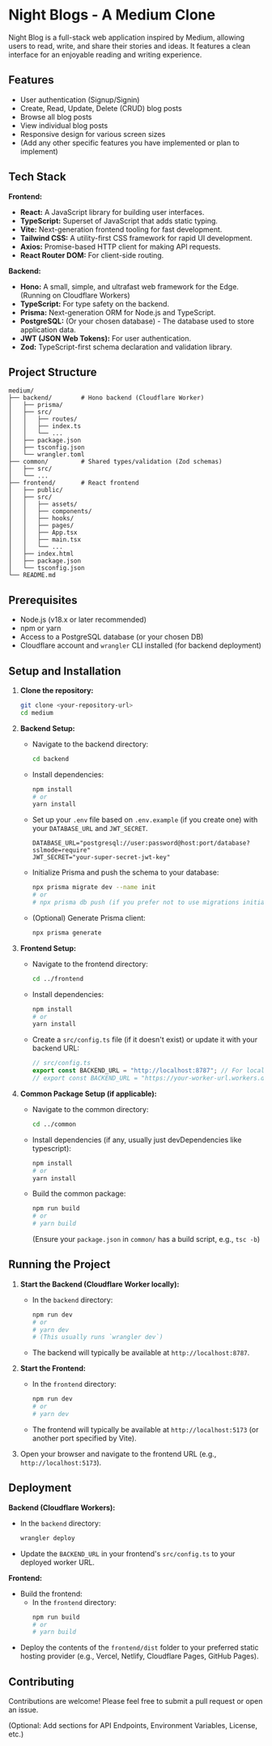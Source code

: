 # Night Blogs - A Medium Clone

Night Blog is a full-stack web application inspired by Medium, allowing users to read, write, and share their stories and ideas. It features a clean interface for an enjoyable reading and writing experience.

## Features

*   User authentication (Signup/Signin)
*   Create, Read, Update, Delete (CRUD) blog posts
*   Browse all blog posts
*   View individual blog posts
*   Responsive design for various screen sizes
*   (Add any other specific features you have implemented or plan to implement)

## Tech Stack

**Frontend:**

*   **React:** A JavaScript library for building user interfaces.
*   **TypeScript:** Superset of JavaScript that adds static typing.
*   **Vite:** Next-generation frontend tooling for fast development.
*   **Tailwind CSS:** A utility-first CSS framework for rapid UI development.
*   **Axios:** Promise-based HTTP client for making API requests.
*   **React Router DOM:** For client-side routing.

**Backend:**

*   **Hono:** A small, simple, and ultrafast web framework for the Edge. (Running on Cloudflare Workers)
*   **TypeScript:** For type safety on the backend.
*   **Prisma:** Next-generation ORM for Node.js and TypeScript.
*   **PostgreSQL:** (Or your chosen database) - The database used to store application data.
*   **JWT (JSON Web Tokens):** For user authentication.
*   **Zod:** TypeScript-first schema declaration and validation library.

## Project Structure

```
medium/
├── backend/        # Hono backend (Cloudflare Worker)
│   ├── prisma/
│   ├── src/
│   │   ├── routes/
│   │   ├── index.ts
│   │   └── ...
│   ├── package.json
│   ├── tsconfig.json
│   └── wrangler.toml
├── common/         # Shared types/validation (Zod schemas)
│   ├── src/
│   └── ...
├── frontend/       # React frontend
│   ├── public/
│   ├── src/
│   │   ├── assets/
│   │   ├── components/
│   │   ├── hooks/
│   │   ├── pages/
│   │   ├── App.tsx
│   │   ├── main.tsx
│   │   └── ...
│   ├── index.html
│   ├── package.json
│   └── tsconfig.json
└── README.md
```

## Prerequisites

*   Node.js (v18.x or later recommended)
*   npm or yarn
*   Access to a PostgreSQL database (or your chosen DB)
*   Cloudflare account and `wrangler` CLI installed (for backend deployment)

## Setup and Installation

1.  **Clone the repository:**
    ```bash
    git clone <your-repository-url>
    cd medium
    ```

2.  **Backend Setup:**
    *   Navigate to the backend directory:
        ```bash
        cd backend
        ```
    *   Install dependencies:
        ```bash
        npm install
        # or
        yarn install
        ```
    *   Set up your `.env` file based on `.env.example` (if you create one) with your `DATABASE_URL` and `JWT_SECRET`.
        ```env
        DATABASE_URL="postgresql://user:password@host:port/database?sslmode=require"
        JWT_SECRET="your-super-secret-jwt-key"
        ```
    *   Initialize Prisma and push the schema to your database:
        ```bash
        npx prisma migrate dev --name init
        # or
        # npx prisma db push (if you prefer not to use migrations initially)
        ```
    *   (Optional) Generate Prisma client:
        ```bash
        npx prisma generate
        ```

3.  **Frontend Setup:**
    *   Navigate to the frontend directory:
        ```bash
        cd ../frontend
        ```
    *   Install dependencies:
        ```bash
        npm install
        # or
        yarn install
        ```
    *   Create a `src/config.ts` file (if it doesn't exist) or update it with your backend URL:
        ```typescript
        // src/config.ts
        export const BACKEND_URL = "http://localhost:8787"; // For local dev
        // export const BACKEND_URL = "https://your-worker-url.workers.dev"; // For deployed backend
        ```

4.  **Common Package Setup (if applicable):**
    *   Navigate to the common directory:
        ```bash
        cd ../common
        ```
    *   Install dependencies (if any, usually just devDependencies like typescript):
        ```bash
        npm install
        # or
        yarn install
        ```
    *   Build the common package:
        ```bash
        npm run build
        # or
        # yarn build
        ```
        (Ensure your `package.json` in `common/` has a build script, e.g., `tsc -b`)

## Running the Project

1.  **Start the Backend (Cloudflare Worker locally):**
    *   In the `backend` directory:
        ```bash
        npm run dev
        # or
        # yarn dev
        # (This usually runs `wrangler dev`)
        ```
    *   The backend will typically be available at `http://localhost:8787`.

2.  **Start the Frontend:**
    *   In the `frontend` directory:
        ```bash
        npm run dev
        # or
        # yarn dev
        ```
    *   The frontend will typically be available at `http://localhost:5173` (or another port specified by Vite).

3.  Open your browser and navigate to the frontend URL (e.g., `http://localhost:5173`).

## Deployment

**Backend (Cloudflare Workers):**

*   In the `backend` directory:
    ```bash
    wrangler deploy
    ```
*   Update the `BACKEND_URL` in your frontend's `src/config.ts` to your deployed worker URL.

**Frontend:**

*   Build the frontend:
    *   In the `frontend` directory:
        ```bash
        npm run build
        # or
        # yarn build
        ```
*   Deploy the contents of the `frontend/dist` folder to your preferred static hosting provider (e.g., Vercel, Netlify, Cloudflare Pages, GitHub Pages).

## Contributing

Contributions are welcome! Please feel free to submit a pull request or open an issue.

(Optional: Add sections for API Endpoints, Environment Variables, License, etc.)
